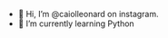 - 👋 Hi, I’m @caiolleonard on instagram. 
- 🌱 I’m currently learning Python


<!---
Caioleonardo748/Caioleonardo748 is a ✨ special ✨ repository because its `README.md` (this file) appears on your GitHub profile.
You can click the Preview link to take a look at your changes.
--->
